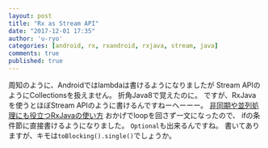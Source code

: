 ```yaml
---
layout: post
title: "Rx as Stream API"
date: "2017-12-01 17:35"
author: 'u-ryo'
categories: [android, rx, rxandroid, rxjava, stream, java]
comments: true
published: true
---
```

周知のように、Androidではlambdaは書けるようになりましたが
Stream APIのようにCollectionsを扱えません。
折角Java8で覚えたのに。
ですが、RxJavaを使うとほぼStream APIのように書けるんですねーへーーー。
[非同期や並列処理にも役立つRxJavaの使い方](https://qiita.com/disc99/items/1b2e44a1105008ec3ac9)
おかげでloopを回さず一文になったので、
ifの条件節に直接書けるようになりました。
`Optional`も出来るんですね。
書いてありますが、キモは`toBlocking().single()`でしょうか。
